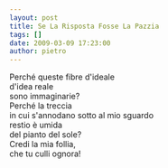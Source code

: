 ```yaml
---
layout: post
title: Se La Risposta Fosse La Pazzia
tags: []
date: 2009-03-09 17:23:00
author: pietro
---
```

Perché queste fibre d'ideale<br/>d'idea reale<br/>sono immaginarie?<br/>Perché la treccia<br/>in cui s'annodano sotto al mio sguardo<br/>restio è umida<br/>del pianto del sole?<br/>Credi la mia follia,<br/>che tu culli ognora!
